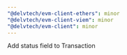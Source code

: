 ```yaml
---
"@delvtech/evm-client-ethers": minor
"@delvtech/evm-client-viem": minor
"@delvtech/evm-client": minor
---
```


Add status field to Transaction
